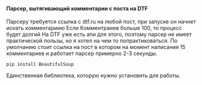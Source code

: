 #### Парсер, вытягивающий комментарии с поста на DTF
Парсеру требуется ссылка с dtf.ru на любой пост, при запуске он начнет искать
комментариию  Если Комментраиев больше 100, то процесс будет долгий
На DTF уже есть апи для этого, поэтому парсер не имеет практической пользы,
но я хотел на чем то попрактиковаться. По умолчанию стоит ссылка на пост в
котором на момент написания 15 комментариев и работает парсер
примерно 2-3 секунды.

```pip install BeautifulSoup``` 

Единственная библиотека, которую нужно установить для работы.